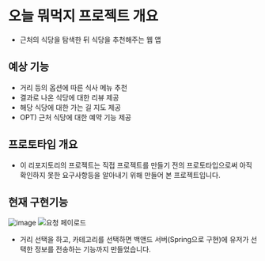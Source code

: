 # 오늘 뭐먹지 프로젝트 개요

- 근처의 식당을 탐색한 뒤 식당을 추천해주는 웹 앱

## 예상 기능

- 거리 등의 옵션에 따른 식사 메뉴 추천
- 결과로 나온 식당에 대한 리뷰 제공
- 해당 식당에 대한 가는 길 지도 제공
- OPT) 근처 식당에 대한 예약 기능 제공


## 프로토타입 개요

- 이 리포지토리의 프로젝트는 직접 프로젝트를 만들기 전의 프로토타입으로써 아직 확인하지 못한 요구사항등을 알아내기 위해 만들어 본 프로젝트입니다.


## 현재 구현기능
![image](https://user-images.githubusercontent.com/19809346/136498042-b6848986-327b-4791-b13d-0ed5d189d96d.png)
![요청 페이로드](https://user-images.githubusercontent.com/19809346/136498620-87d70170-d8cc-40b2-a713-e1ac5f2b55ba.PNG)
- 거리 선택을 하고, 카테고리를 선택하면 백앤드 서버(Spring으로 구현)에 유저가 선택한 정보를 전송하는 기능까지 만들었습니다.
